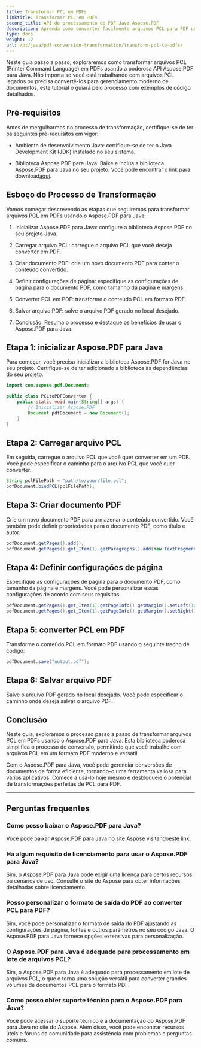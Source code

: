 ```yaml
---
title: Transformar PCL em PDFs
linktitle: Transformar PCL em PDFs
second_title: API de processamento de PDF Java Aspose.PDF
description: Aprenda como converter facilmente arquivos PCL para PDF usando Aspose.PDF para Java. Siga este guia passo a passo com exemplos de código para transformação eficiente de documentos.
type: docs
weight: 12
url: /pt/java/pdf-conversion-transformation/transform-pcl-to-pdfs/
---
```


Neste guia passo a passo, exploraremos como transformar arquivos PCL (Printer Command Language) em PDFs usando a poderosa API Aspose.PDF para Java. Não importa se você está trabalhando com arquivos PCL legados ou precisa convertê-los para gerenciamento moderno de documentos, este tutorial o guiará pelo processo com exemplos de código detalhados.

## Pré-requisitos

Antes de mergulharmos no processo de transformação, certifique-se de ter os seguintes pré-requisitos em vigor:

- Ambiente de desenvolvimento Java: certifique-se de ter o Java Development Kit (JDK) instalado no seu sistema.

-  Biblioteca Aspose.PDF para Java: Baixe e inclua a biblioteca Aspose.PDF para Java no seu projeto. Você pode encontrar o link para download[aqui](https://releases.aspose.com/pdf/java/).

## Esboço do Processo de Transformação

Vamos começar descrevendo as etapas que seguiremos para transformar arquivos PCL em PDFs usando o Aspose.PDF para Java:

1. Inicializar Aspose.PDF para Java: configure a biblioteca Aspose.PDF no seu projeto Java.

2. Carregar arquivo PCL: carregue o arquivo PCL que você deseja converter em PDF.

3. Criar documento PDF: crie um novo documento PDF para conter o conteúdo convertido.

4. Definir configurações de página: especifique as configurações de página para o documento PDF, como tamanho da página e margens.

5. Converter PCL em PDF: transforme o conteúdo PCL em formato PDF.

6. Salvar arquivo PDF: salve o arquivo PDF gerado no local desejado.

7. Conclusão: Resuma o processo e destaque os benefícios de usar o Aspose.PDF para Java.

## Etapa 1: inicializar Aspose.PDF para Java

Para começar, você precisa inicializar a biblioteca Aspose.PDF for Java no seu projeto. Certifique-se de ter adicionado a biblioteca às dependências do seu projeto.

```java
import com.aspose.pdf.Document;

public class PCLtoPDFConverter {
    public static void main(String[] args) {
        // Inicializar Aspose.PDF
        Document pdfDocument = new Document();
    }
}
```

## Etapa 2: Carregar arquivo PCL

Em seguida, carregue o arquivo PCL que você quer converter em um PDF. Você pode especificar o caminho para o arquivo PCL que você quer converter.

```java
String pclFilePath = "path/to/your/file.pcl";
pdfDocument.bindPCL(pclFilePath);
```

## Etapa 3: Criar documento PDF

Crie um novo documento PDF para armazenar o conteúdo convertido. Você também pode definir propriedades para o documento PDF, como título e autor.

```java
pdfDocument.getPages().add();
pdfDocument.getPages().get_Item(1).getParagraphs().add(new TextFragment("Converted PDF from PCL"));
```

## Etapa 4: Definir configurações de página

Especifique as configurações de página para o documento PDF, como tamanho da página e margens. Você pode personalizar essas configurações de acordo com seus requisitos.

```java
pdfDocument.getPages().get_Item(1).getPageInfo().getMargin().setLeft(10);
pdfDocument.getPages().get_Item(1).getPageInfo().getMargin().setRight(10);
```

## Etapa 5: converter PCL em PDF

Transforme o conteúdo PCL em formato PDF usando o seguinte trecho de código:

```java
pdfDocument.save("output.pdf");
```

## Etapa 6: Salvar arquivo PDF

Salve o arquivo PDF gerado no local desejado. Você pode especificar o caminho onde deseja salvar o arquivo PDF.

## Conclusão

Neste guia, exploramos o processo passo a passo de transformar arquivos PCL em PDFs usando o Aspose.PDF para Java. Esta biblioteca poderosa simplifica o processo de conversão, permitindo que você trabalhe com arquivos PCL em um formato PDF moderno e versátil.

Com o Aspose.PDF para Java, você pode gerenciar conversões de documentos de forma eficiente, tornando-o uma ferramenta valiosa para vários aplicativos. Comece a usá-lo hoje mesmo e desbloqueie o potencial de transformações perfeitas de PCL para PDF.

---

## Perguntas frequentes

### Como posso baixar o Aspose.PDF para Java?

 Você pode baixar Aspose.PDF para Java no site Aspose visitando[este link](https://releases.aspose.com/pdf/java/).

### Há algum requisito de licenciamento para usar o Aspose.PDF para Java?

Sim, o Aspose.PDF para Java pode exigir uma licença para certos recursos ou cenários de uso. Consulte o site do Aspose para obter informações detalhadas sobre licenciamento.

### Posso personalizar o formato de saída do PDF ao converter PCL para PDF?

Sim, você pode personalizar o formato de saída do PDF ajustando as configurações de página, fontes e outros parâmetros no seu código Java. O Aspose.PDF para Java fornece opções extensivas para personalização.

### O Aspose.PDF para Java é adequado para processamento em lote de arquivos PCL?

Sim, o Aspose.PDF para Java é adequado para processamento em lote de arquivos PCL, o que o torna uma solução versátil para converter grandes volumes de documentos PCL para o formato PDF.

### Como posso obter suporte técnico para o Aspose.PDF para Java?

Você pode acessar o suporte técnico e a documentação do Aspose.PDF para Java no site do Aspose. Além disso, você pode encontrar recursos úteis e fóruns da comunidade para assistência com problemas e perguntas comuns.